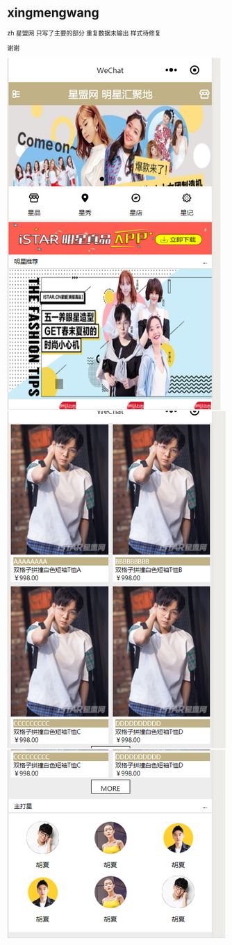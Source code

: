 # xingmengwang
zh
星盟网 只写了主要的部分  重复数据未输出 样式待修复 

谢谢  

![Image](https://github.com/StrangeClow/xingmengwang/blob/master/img/1.png)
![Image](https://github.com/StrangeClow/xingmengwang/blob/master/img/2.png)
![Image](https://github.com/StrangeClow/xingmengwang/blob/master/img/3.png)

